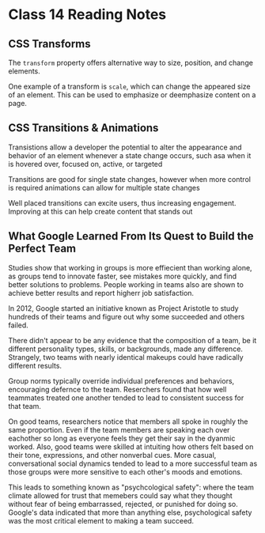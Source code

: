 # Class 14 Reading Notes

## CSS Transforms

The `transform` property offers alternative way to size, position, and change elements.

One example of a transform is `scale`, which can change the appeared size of an element. This can be used to emphasize or deemphasize content on a page.

## CSS Transitions & Animations

Transistions allow a developer the potential to alter the appearance and behavior of an element whenever a state change occurs, such asa when it is hovered over, focused on, active, or targeted

Transitions are good for single state changes, however when more control is required animations can allow for multiple state changes

Well placed transitions can excite users, thus increasing engagement. Improving at this can help create content that stands out

## What Google Learned From Its Quest to Build the Perfect Team

Studies show that working in groups is more effiecient than working alone, as groups tend to innovate faster, see mistakes more quickly, and find better solutions to problems. People working in teams also are shown to achieve better results and report higherr job satisfaction.

In 2012, Google started an initiative known as Project Aristotle to study hundreds of their teams and figure out why some succeeded and others failed.

There didn't appear to be any evidence that the composition of a team, be it different personality types, skills, or backgrounds, made any difference. Strangely, two teams with nearly identical makeups could have radically different results.

Group norms typically override individual preferences and behaviors, encouraging defernce to the team. Reserchers found that how well teammates treated one another tended to lead to consistent success for that team.

On good teams, researchers notice that members all spoke in roughly the same proportion. Even if the team members are speaking each over eachother so long as everyone feels they get their say in the dyanmic worked. Also, good teams were skilled at intuiting how others felt based on their tone, expressions, and other nonverbal cues. More casual, conversational social dynamics tended to lead to a more successful team as those groups were more sensitive to each other's moods and emotions.

This leads to something known as "psychcological safety": where the team climate allowed for trust that memebers could say what they thought without fear of being embarrassed, rejected, or punished for doing so. Google's data indicated that more than anything else, psychological safety was the most critical element to making a team succeed. 